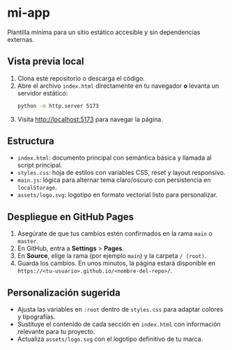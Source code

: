 # mi-app

Plantilla mínima para un sitio estático accesible y sin dependencias externas.

## Vista previa local

1. Clona este repositorio o descarga el código.
2. Abre el archivo `index.html` directamente en tu navegador **o** levanta un servidor estático:
   ```bash
   python -m http.server 5173
   ```
3. Visita <http://localhost:5173> para navegar la página.

## Estructura

- `index.html`: documento principal con semántica básica y llamada al script principal.
- `styles.css`: hoja de estilos con variables CSS, reset y layout responsivo.
- `main.js`: lógica para alternar tema claro/oscuro con persistencia en `localStorage`.
- `assets/logo.svg`: logotipo en formato vectorial listo para personalizar.

## Despliegue en GitHub Pages

1. Asegúrate de que tus cambios estén confirmados en la rama `main` o `master`.
2. En GitHub, entra a **Settings** > **Pages**.
3. En **Source**, elige la rama (por ejemplo `main`) y la carpeta `/ (root)`.
4. Guarda los cambios. En unos minutos, la página estará disponible en `https://<tu-usuario>.github.io/<nombre-del-repo>/`.

## Personalización sugerida

- Ajusta las variables en `:root` dentro de `styles.css` para adaptar colores y tipografías.
- Sustituye el contenido de cada sección en `index.html` con información relevante para tu proyecto.
- Actualiza `assets/logo.svg` con el logotipo definitivo de tu marca.
